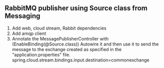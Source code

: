 ## RabbitMQ publisher using Source class from Messaging 
1. Add web, cloud stream, Rabbit dependencies
2. Add amqp client
4. Annotate the MessagePublisherController with (EnableBinding(@Source.class))
   Autowire it and then use it to send the message to the exchange created as specified in the "application.properties" file.
   spring.cloud.stream.bindings.input.destination=commonexchange
